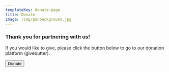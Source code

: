 ```yaml
---
templateKey: donate-page
title: Donate
image: /img/p&nbackground.jpg
---
```

### Thank you for partnering with us!

If you would like to give, please click the button below to go to our donation platform (givebutter).

<button class="btn is-pulled-right" onclick="document.location='https://givebutter.com/your-org-page'">Donate</button>
